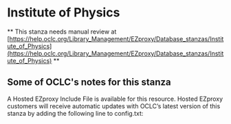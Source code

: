 # Institute of Physics
** This stanza needs manual review at [https://help.oclc.org/Library_Management/EZproxy/Database_stanzas/Institute_of_Physics](https://help.oclc.org/Library_Management/EZproxy/Database_stanzas/Institute_of_Physics) **

## Some of OCLC's notes for this stanza

A Hosted EZproxy Include File is available for this resource. Hosted EZproxy customers will receive automatic updates with OCLC&rsquo;s latest version of this stanza by adding the following line to config.txt:

&nbsp;

